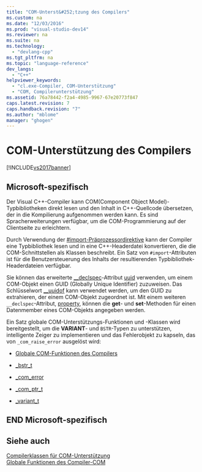 ```yaml
---
title: "COM-Unterst&#252;tzung des Compilers"
ms.custom: na
ms.date: "12/03/2016"
ms.prod: "visual-studio-dev14"
ms.reviewer: na
ms.suite: na
ms.technology: 
  - "devlang-cpp"
ms.tgt_pltfrm: na
ms.topic: "language-reference"
dev_langs: 
  - "C++"
helpviewer_keywords: 
  - "cl.exe-Compiler, COM-Unterstützung"
  - "COM, Compilerunterstützung"
ms.assetid: 76a78442-f2a4-4985-9967-67e20773f847
caps.latest.revision: 7
caps.handback.revision: "7"
ms.author: "mblome"
manager: "ghogen"
---
```

# COM-Unterst&#252;tzung des Compilers
[!INCLUDE[vs2017banner](../assembler/inline/includes/vs2017banner.md)]

## Microsoft\-spezifisch  
 Der Visual C\+\+\-Compiler kann COM\(Component Object Model\)\-Typbibliotheken direkt lesen und den Inhalt in C\+\+\-Quellcode übersetzen, der in die Kompilierung aufgenommen werden kann.  Es sind Spracherweiterungen verfügbar, um die COM\-Programmierung auf der Clientseite zu erleichtern.  
  
 Durch Verwendung der [\#import\-Präprozessordirektive](../preprocessor/hash-import-directive-cpp.md) kann der Compiler eine Typbibliothek lesen und in eine C\+\+\-Headerdatei konvertieren, die die COM\-Schnittstellen als Klassen beschreibt.  Ein Satz von `#import`\-Attributen ist für die Benutzersteuerung des Inhalts der resultierenden Typbibliothek\-Headerdateien verfügbar.  
  
 Sie können das erweiterte [\_\_declspec](../cpp/declspec.md)\-Attribut [uuid](../cpp/uuid-cpp.md) verwenden, um einem COM\-Objekt einen GUID \(Globally Unique Identifier\) zuzuweisen.  Das Schlüsselwort [\_\_uuidof](../cpp/uuidof-operator.md) kann verwendet werden, um den GUID zu extrahieren, der einem COM\-Objekt zugeordnet ist.  Mit einem weiteren `__declspec`\-Attribut, [property](../cpp/property-cpp.md), können die **get**\- und **set**\-Methoden für einen Datenmember eines COM\-Objekts angegeben werden.  
  
 Ein Satz globale COM\-Unterstützungs\-Funktionen und \-Klassen wird bereitgestellt, um die **VARIANT**\- und `BSTR`\-Typen zu unterstützen, intelligente Zeiger zu implementieren und das Fehlerobjekt zu kapseln, das von `_com_raise_error` ausgelöst wird:  
  
-   [Globale COM\-Funktionen des Compilers](../cpp/compiler-com-global-functions.md)  
  
-   [\_bstr\_t](../cpp/bstr-t-class.md)  
  
-   [\_com\_error](../cpp/com-error-class.md)  
  
-   [\_com\_ptr\_t](../cpp/com-ptr-t-class.md)  
  
-   [\_variant\_t](../cpp/variant-t-class.md)  
  
## END Microsoft\-spezifisch  
  
## Siehe auch  
 [Compilerklassen für COM\-Unterstützung](../cpp/compiler-com-support-classes.md)   
 [Globale Funktionen des Compiler\-COM](../cpp/compiler-com-global-functions.md)